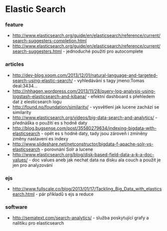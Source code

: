 Elastic Search
==========


### feature
- http://www.elasticsearch.org/guide/en/elasticsearch/reference/current/search-suggesters-completion.html
- http://www.elasticsearch.org/guide/en/elasticsearch/reference/current/search-suggesters.html - jednoduché použití pro autocomplete

### articles
- http://dev-blog.xoom.com/2013/12/01/natural-language-and-targeted-search-using-elastic-search/ - vyhledávání s tagy jmeno:Tomas deal:3434...
- http://nhhagen.wordpress.com/2013/11/28/query-log-analysis-using-logstash-elasticsearch-and-kibana/ - efektní dashboard s přehledem dat z elesticsearch logu
- http://found.no/foundation/similarity/ - vysvětlení jak lucene zachází se similarity
- http://www.elasticsearch.org/videos/big-data-search-and-analytics/ - přednáška o použití es s hodně daty
- http://blog.bugsense.com/post/35580279634/indexing-bigdata-with-elasticsearch - opět es s hodně daty, tady jsou zároveň i zmíněny změny nastavení es indexy
- http://www.slideshare.net/netconstructor/bigdata-f-apache-solr-vs-elasticsearch - porovnání Solr a lucene
- http://www.elasticsearch.org/blog/disk-based-field-data-a-k-a-doc-values/ - doc values aneb jak nechat data na disku ala couch a použit je jen pro analyzování


### ejs
- http://www.fullscale.co/blog/2013/01/17/Tackling_Big_Data_with_elasticsearch.html - pár příkladů s ejs a reduce


### software
- http://sematext.com/search-analytics/ - služba poskytující grafy a nalitiku pro elasticsearch
